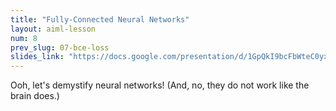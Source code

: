```yaml
---
title: "Fully-Connected Neural Networks"
layout: aiml-lesson
num: 8
prev_slug: 07-bce-loss
slides_link: "https://docs.google.com/presentation/d/1GpQkI9bcFbWteC0yxY-zg7Tt_fP-2CyG8EAWbfcL7ws/"
---
```


Ooh, let's demystify neural networks! (And, no, they do not work like the brain does.)